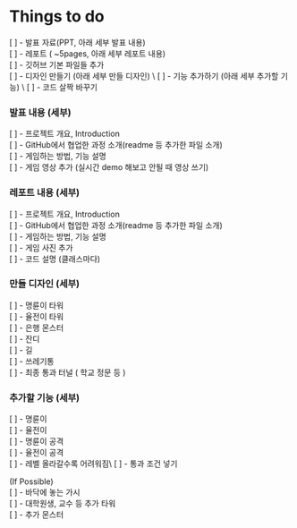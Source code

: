 # Things to do

[ ] - 발표 자료(PPT, 아래 세부 발표 내용) \
[ ] - 레포트 ( ~5pages, 아래 세부 레포트 내용) \
[ ] - 깃허브 기본 파일들 추가 \
[ ] - 디자인 만들기 (아래 세부 만들 디자인) \ 
[ ] - 기능 추가하기 (아래 세부 추가할 기능) \ 
[ ] - 코드 살짝 바꾸기 


### 발표 내용 (세부)
[ ] - 프로젝트 개요, Introduction \
[ ] - GitHub에서 협업한 과정 소개(readme 등 추가한 파일 소개)\
[ ] - 게임하는 방법, 기능 설명\
[ ] - 게임 영상 추가 (실시간 demo 해보고 안될 때 영상 쓰기)


### 레포트 내용 (세부)
[ ] - 프로젝트 개요, Introduction\
[ ] - GitHub에서 협업한 과정 소개(readme 등 추가한 파일 소개)\
[ ] - 게임하는 방법, 기능 설명\
[ ] - 게임 사진 추가\
[ ] - 코드 설명 (클래스마다) 


### 만들 디자인 (세부)

[ ] - 명륜이 타워\
[ ] - 율전이 타워\
[ ] - 은행 몬스터\
[ ] - 잔디\
[ ] - 길\
[ ] - 쓰레기통\
[ ] - 최종 통과 터널 ( 학교 정문 등 )


### 추가할 기능 (세부)

[ ] - 명륜이\
[ ] - 율전이\
[ ] - 명륜이 공격\
[ ] - 율전이 공격\
[ ] - 레벨 올라갈수록 어려워짐\ 
[ ] - 통과 조건 넣기 

(If Possible)\
[ ] - 바닥에 놓는 가시\
[ ] - 대학원생, 교수 등 추가 타워\
[ ] - 추가 몬스터

